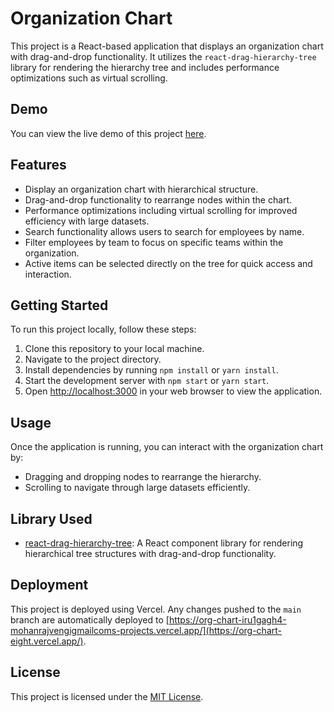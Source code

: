 # Organization Chart

This project is a React-based application that displays an organization chart with drag-and-drop functionality. It utilizes the `react-drag-hierarchy-tree` library for rendering the hierarchy tree and includes performance optimizations such as virtual scrolling.

## Demo

You can view the live demo of this project [here](https://org-chart-eight.vercel.app/).

## Features

- Display an organization chart with hierarchical structure.
- Drag-and-drop functionality to rearrange nodes within the chart.
- Performance optimizations including virtual scrolling for improved efficiency with large datasets.
- Search functionality allows users to search for employees by name.
- Filter employees by team to focus on specific teams within the organization.
- Active items can be selected directly on the tree for quick access and interaction.

## Getting Started

To run this project locally, follow these steps:

1. Clone this repository to your local machine.
2. Navigate to the project directory.
3. Install dependencies by running `npm install` or `yarn install`.
4. Start the development server with `npm start` or `yarn start`.
5. Open [http://localhost:3000](http://localhost:3000) in your web browser to view the application.

## Usage

Once the application is running, you can interact with the organization chart by:

- Dragging and dropping nodes to rearrange the hierarchy.
- Scrolling to navigate through large datasets efficiently.

## Library Used

- [react-drag-hierarchy-tree](https://www.npmjs.com/package/react-drag-hierarchy-tree): A React component library for rendering hierarchical tree structures with drag-and-drop functionality.

## Deployment

This project is deployed using Vercel. Any changes pushed to the `main` branch are automatically deployed to [https://org-chart-iru1gagh4-mohanrajvengigmailcoms-projects.vercel.app/](https://org-chart-eight.vercel.app/).

## License

This project is licensed under the [MIT License](LICENSE).
